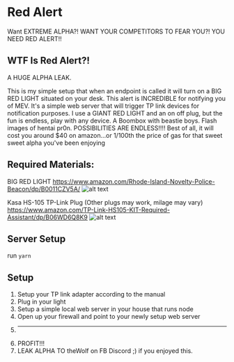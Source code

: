 # Red Alert

Want EXTREME ALPHA?! WANT YOUR COMPETITORS TO FEAR YOU?! YOU NEED RED ALERT!!

## WTF Is Red Alert?!

A HUGE ALPHA LEAK.

This is my simple setup that when an endpoint is called it will turn on a BIG RED LIGHT situated on your desk. This alert is INCREDIBLE for notifying you of MEV. It's a simple web server that will trigger TP link devices for notification purposes. I use a GIANT RED LIGHT and an on off plug, but the fun is endless, play with any device. A Boombox with beastie boys. Flash images of hentai pr0n. POSSIBILITIES ARE ENDLESS!!!! Best of all, it will cost you around $40 on amazon...or 1/100th the price of gas for that sweet sweet alpha you've been enjoying 

## Required Materials:

BIG RED LIGHT
https://www.amazon.com/Rhode-Island-Novelty-Police-Beacon/dp/B0011CZV5A/
![alt text](https://m.media-amazon.com/images/I/51jcl4m8+fL._AC_SL1000_.jpg)

Kasa HS-105 TP-Link Plug (Other plugs may work, milage may vary)
https://www.amazon.com/TP-Link-HS105-KIT-Required-Assistant/dp/B06WD6Q8K9
![alt text](https://m.media-amazon.com/images/I/81k651IYPWL._AC_SL1500_.jpg)

## Server Setup
run `yarn`

## Setup
1. Setup your TP link adapter according to the manual
2. Plug in your light
3. Setup a simple local web server in your house that runs node
4. Open up your firewall and point to your newly setup web server
5. _____
6. PROFIT!!!
7. LEAK ALPHA TO theWolf on FB Discord ;) if you enjoyed this.
